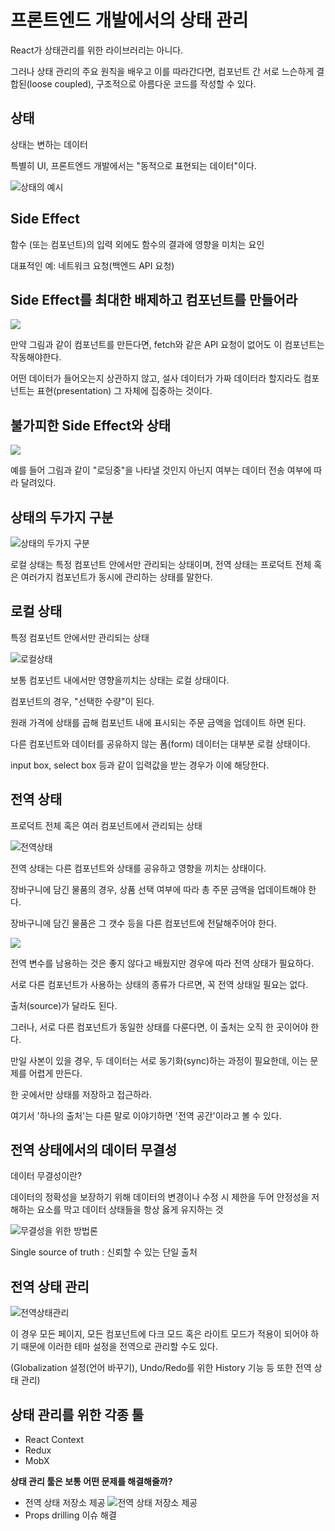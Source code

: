 # 프론트엔드 개발에서의 상태 관리

React가 상태관리를 위한 라이브러리는 아니다.

그러나 상태 관리의 주요 원칙을 배우고 이를 따라간다면, 컴포넌트 간 서로 느슨하게 결합된(loose coupled), 구조적으로 아름다운 코드를 작성할 수 있다.

## 상태

상태는 변하는 데이터

특별히 UI, 프론트엔드 개발에서는 "동적으로 표현되는 데이터"이다.

![상태의 예시](https://media.vlpt.us/images/ehdgusdl9177/post/8adfb3f6-90f9-4853-8444-b255d0e7895b/_2021-07-07__5.29.48.png)

## Side Effect

함수 (또는 컴포넌트)의 입력 외에도 함수의 결과에 영향을 미치는 요인

대표적인 예: 네트워크 요청(백엔드 API 요청)

## Side Effect를 최대한 배제하고 컴포넌트를 만들어라

![](https://media.vlpt.us/images/ehdgusdl9177/post/622ed74a-067c-4014-803d-b489317a9fd2/_2021-07-07__5.36.56.png)

만약 그림과 같이 컴포넌트를 만든다면, fetch와 같은 API 요청이 없어도 이 컴포넌트는 작동해야한다.

어떤 데이터가 들어오는지 상관하지 않고, 설사 데이터가 가짜 데이터라 할지라도 컴포넌트는 표현(presentation) 그 자체에 집중하는 것이다.

## 불가피한 Side Effect와 상태

![](https://media.vlpt.us/images/ehdgusdl9177/post/24fa9f01-1208-4190-ad12-81ae015efb42/_2021-07-07__5.49.31.png)

예를 들어 그림과 같이 "로딩중"을 나타낼 것인지 아닌지 여부는 데이터 전송 여부에 따라 달려있다.

## 상태의 두가지 구분

![상태의 두가지 구분](https://media.vlpt.us/images/ehdgusdl9177/post/f1f979d4-4aba-40e8-ae5d-004c87f2882a/_2021-07-07__6.40.04.png)

로컬 상태는 특정 컴포넌트 안에서만 관리되는 상태이며, 전역 상태는 프로덕트 전체 혹은 여러가지 컴포넌트가 동시에 관리하는 상태를 말한다.

## 로컬 상태

특정 컴포넌트 안에서만 관리되는 상태

![로컬상태](https://media.vlpt.us/images/ehdgusdl9177/post/efb6bfff-1cc5-400e-8fb9-5704e1e06f2c/_2021-07-07__6.43.03.png)

보통 컴포넌트 내에서만 영향을끼치는 상태는 로컬 상태이다.

컴포넌트의 경우, "선택한 수량"이 된다.

원래 가격에 상태를 곱해 컴포넌트 내에 표시되는 주문 금액을 업데이트 하면 된다.

다른 컴포넌트와 데이터를 공유하지 않는 폼(form) 데이터는 대부분 로컬 상태이다.

input box, select box 등과 같이 입력값을 받는 경우가 이에 해당한다.

## 전역 상태

프로덕트 전체 혹은 여러 컴포넌트에서 관리되는 상태

![전역상태](https://media.vlpt.us/images/ehdgusdl9177/post/7864dce1-ad67-4a4f-9b7a-6d2424e3a7f8/_2021-07-07__6.46.38.png)

전역 상태는 다른 컴포넌트와 상태를 공유하고 영향을 끼치는 상태이다.

장바구니에 담긴 물품의 경우, 상품 선택 여부에 따라 총 주문 금액을 업데이트해야 한다.

장바구니에 담긴 물품은 그 갯수 등을 다른 컴포넌트에 전달해주어야 한다.

![](https://media.vlpt.us/images/ehdgusdl9177/post/f2bea86e-3b8f-4e01-ae42-3983f7b58b13/_2021-07-07__6.51.14.png)

전역 변수를 남용하는 것은 좋지 않다고 배웠지만 경우에 따라 전역 상태가 필요하다.

서로 다른 컴포넌트가 사용하는 상태의 종류가 다르면, 꼭 전역 상태일 필요는 없다.

출처(source)가 달라도 된다.

그러나, 서로 다른 컴포넌트가 동일한 상태를 다룬다면, 이 출처는 오직 한 곳이어야 한다.

만일 사본이 있을 경우, 두 데이터는 서로 동기화(sync)하는 과정이 필요한데, 이는 문제를 어렵게 만든다.

한 곳에서만 상태를 저장하고 접근하라.

여기서 '하나의 출처'는 다른 말로 이야기하면 '전역 공간'이라고 볼 수 있다.

## 전역 상태에서의 데이터 무결성

데이터 무결성이란?

데이터의 정확성을 보장하기 위해 데이터의 변경이나 수정 시 제한을 두어 안정성을 저해하는 요소를 막고 데이터 상태들을 항상 옳게 유지하는 것

![무결성을 위한 방법론](https://media.vlpt.us/images/ehdgusdl9177/post/f15391fc-cdd2-46ee-b82d-b326e18391e4/_2021-07-07__6.59.40.png)

Single source of truth : 신뢰할 수 있는 단일 출처

## 전역 상태 관리

![전역상태관리](https://media.vlpt.us/images/ehdgusdl9177/post/30d87531-2940-4bf9-8b40-9fb3bf900b3e/_2021-07-07__7.02.18.png)

이 경우 모든 페이지, 모든 컴포넌트에 다크 모드 혹은 라이트 모드가 적용이 되어야 하기 때문에 이러한 테마 설정을 전역으로 관리할 수도 있다.

(Globalization 설정(언어 바꾸기), Undo/Redo를 위한 History 기능 등 또한 전역 상태 관리)

## 상태 관리를 위한 각종 툴

- React Context
- Redux
- MobX

**상태 관리 툴은 보통 어떤 문제를 해결해줄까?**

- 전역 상태 저장소 제공
  ![전역 상태 저장소 제공](https://media.vlpt.us/images/ehdgusdl9177/post/2a94c9c9-4ec3-4123-a7c6-44667fee463f/_2021-07-07__7.11.02.png)
- Props drilling 이슈 해결
